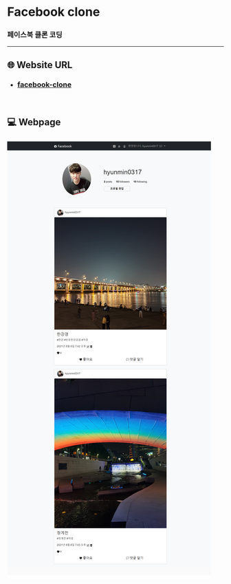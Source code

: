 # Facebook clone
### 페이스북 클론 코딩

---

## :globe_with_meridians: Website URL

* ### [facebook-clone](https://facebookclone.pythonanywhere.com/)

<br>

## :computer: Webpage

<img src="https://github.com/hyunmin0317/facebook-clone/blob/master/static/webpage.png?raw=true" alt="icon" />

